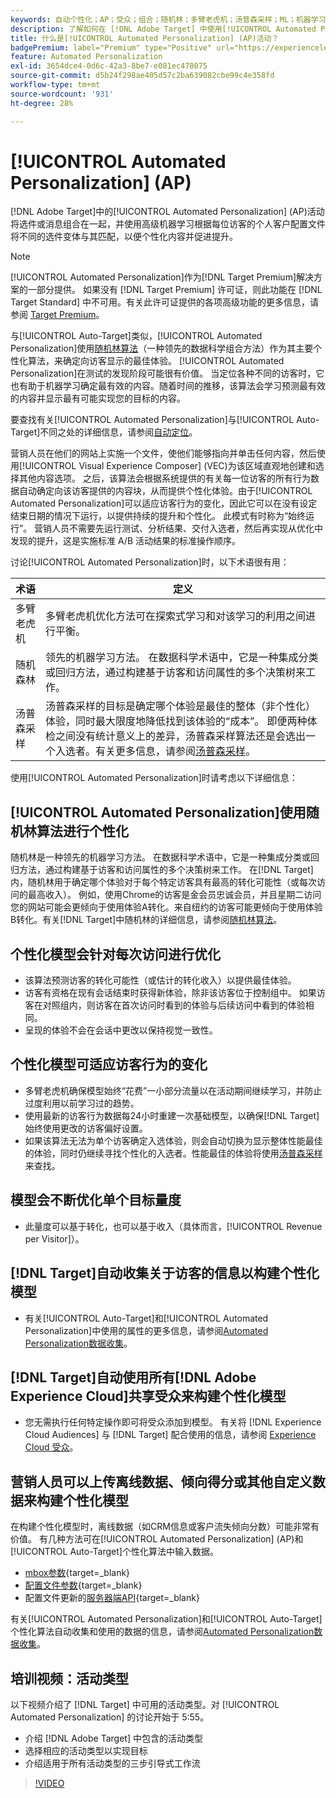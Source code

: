 ```yaml
---
keywords: 自动个性化；AP；受众；组合；随机林；多臂老虎机；汤普森采样；ML；机器学习
description: 了解如何在 [!DNL Adobe Target] 中使用[!UICONTROL Automated Personalization] (AP)活动，这些活动使用高级机器学习将不同的选件变体与每位访客匹配。
title: 什么是[!UICONTROL Automated Personalization] (AP)活动？
badgePremium: label="Premium" type="Positive" url="https://experienceleague.adobe.com/docs/target/using/introduction/intro.html?lang=en#premium newtab=true" tooltip="查看Target Premium中包含的内容。"
feature: Automated Personalization
exl-id: 3654dce4-0d6c-42a3-8be7-e081ec478075
source-git-commit: d5b24f298ae405d57c2ba639082cbe99c4e358fd
workflow-type: tm+mt
source-wordcount: '931'
ht-degree: 28%

---
```


# [!UICONTROL Automated Personalization] (AP)

[!DNL Adobe Target]中的[!UICONTROL Automated Personalization] (AP)活动将选件或消息组合在一起，并使用高级机器学习根据每位访客的个人客户配置文件将不同的选件变体与其匹配，以便个性化内容并促进提升。

>[!NOTE]
>
>[!UICONTROL Automated Personalization]作为[!DNL Target Premium]解决方案的一部分提供。 如果没有 [!DNL Target Premium] 许可证，则此功能在 [!DNL Target Standard] 中不可用。有关此许可证提供的各项高级功能的更多信息，请参阅 [Target Premium](/help/main/c-intro/intro.md#premium)。

与[!UICONTROL Auto-Target]类似，[!UICONTROL Automated Personalization]使用[随机林算法](/help/main/c-activities/t-automated-personalization/algo-random-forest.md)（一种领先的数据科学组合方法）作为其主要个性化算法，来确定向访客显示的最佳体验。 [!UICONTROL Automated Personalization]在测试的发现阶段可能很有价值。 当定位各种不同的访客时，它也有助于机器学习确定最有效的内容。随着时间的推移，该算法会学习预测最有效的内容并显示最有可能实现您的目标的内容。

要查找有关[!UICONTROL Automated Personalization]与[!UICONTROL Auto-Target]不同之处的详细信息，请参阅[自动定位](/help/main/c-activities/auto-target/auto-target-to-optimize.md#section_BA4D83BE40F14A96BE7CBC7C7CF2A8FB)。

营销人员在他们的网站上实施一个文件，使他们能够指向并单击任何内容，然后使用[!UICONTROL Visual Experience Composer] (VEC)为该区域直观地创建和选择其他内容选项。 之后，该算法会根据系统提供的有关每一位访客的所有行为数据自动确定向该访客提供的内容块，从而提供个性化体验。由于[!UICONTROL Automated Personalization]可以适应访客行为的变化，因此它可以在没有设定结束日期的情况下运行，以提供持续的提升和个性化。 此模式有时称为“始终运行”。 营销人员不需要先运行测试、分析结果、交付入选者，然后再实现从优化中发现的提升，这是实施标准 A/B 活动结果的标准操作顺序。

讨论[!UICONTROL Automated Personalization]时，以下术语很有用：

| 术语 | 定义 |
|---|---|
| 多臂老虎机 | 多臂老虎机优化方法可在探索式学习和对该学习的利用之间进行平衡。 |
| 随机森林 | 领先的机器学习方法。 在数据科学术语中，它是一种集成分类或回归方法，通过构建基于访客和访问属性的多个决策树来工作。 |
| 汤普森采样 | 汤普森采样的目标是确定哪个体验是最佳的整体（非个性化）体验，同时最大限度地降低找到该体验的“成本”。 即便两种体检之间没有统计意义上的差异，汤普森采样算法还是会选出一个入选者。有关更多信息，请参阅[汤普森采样](https://en.wikipedia.org/wiki/Thompson_sampling)。 |

使用[!UICONTROL Automated Personalization]时请考虑以下详细信息：

## [!UICONTROL Automated Personalization]使用随机林算法进行个性化

随机林是一种领先的机器学习方法。 在数据科学术语中，它是一种集成分类或回归方法，通过构建基于访客和访问属性的多个决策树来工作。 在[!DNL Target]内，随机林用于确定哪个体验对于每个特定访客具有最高的转化可能性（或每次访问的最高收入）。 例如，使用Chrome的访客是金会员忠诚会员，并且星期二访问您的网站可能会更倾向于使用体验A转化。来自纽约的访客可能更倾向于使用体验B转化。有关[!DNL Target]中随机林的详细信息，请参阅[随机林算法](/help/main/c-activities/t-automated-personalization/algo-random-forest.md)。

## 个性化模型会针对每次访问进行优化

* 该算法预测访客的转化可能性（或估计的转化收入）以提供最佳体验。
* 访客有资格在现有会话结束时获得新体验，除非该访客位于控制组中。 如果访客在对照组内，则访客在首次访问时看到的体验与后续访问中看到的体验相同。
* 呈现的体验不会在会话中更改以保持视觉一致性。

## 个性化模型可适应访客行为的变化

* 多臂老虎机确保模型始终“花费”一小部分流量以在活动期间继续学习，并防止过度利用以前学习过的趋势。
* 使用最新的访客行为数据每24小时重建一次基础模型，以确保[!DNL Target]始终使用更改的访客偏好设置。
* 如果该算法无法为单个访客确定入选体验，则会自动切换为显示整体性能最佳的体验，同时仍继续寻找个性化的入选者。性能最佳的体验将使用[汤普森采样](https://en.wikipedia.org/wiki/Thompson_sampling)来查找。

## 模型会不断优化单个目标量度

* 此量度可以基于转化，也可以基于收入（具体而言，[!UICONTROL Revenue per Visitor]）。

## [!DNL Target]自动收集关于访客的信息以构建个性化模型

* 有关[!UICONTROL Auto-Target]和[!UICONTROL Automated Personalization]中使用的属性的更多信息，请参阅[Automated Personalization数据收集](/help/main/c-activities/t-automated-personalization/ap-data.md)。

## [!DNL Target]自动使用所有[!DNL Adobe Experience Cloud]共享受众来构建个性化模型

* 您无需执行任何特定操作即可将受众添加到模型。 有关将 [!DNL Experience Cloud Audiences] 与 [!DNL Target] 配合使用的信息，请参阅 [Experience Cloud 受众](/help/main/c-integrating-target-with-mac/mmp.md)。

## 营销人员可以上传离线数据、倾向得分或其他自定义数据来构建个性化模型

在构建个性化模型时，离线数据（如CRM信息或客户流失倾向分数）可能非常有价值。 有几种方法可在[!UICONTROL Automated Personalization] (AP)和[!UICONTROL Auto-Target]个性化算法中输入数据。

* [mbox参数](https://experienceleague.adobe.com/docs/target-dev/developer/implementation/methods/methods-to-get-data-into-target.html){target=_blank}
* [配置文件参数](https://experienceleague.adobe.com/docs/target-dev/developer/implementation/methods/methods-to-get-data-into-target.html){target=_blank}
* 配置文件更新的[服务器端API](https://experienceleague.adobe.com/docs/target-dev/developer/implementation/methods/methods-to-get-data-into-target.html){target=_blank}

有关[!UICONTROL Automated Personalization]和[!UICONTROL Auto-Target]个性化算法自动收集和使用的数据的信息，请参阅[Automated Personalization数据收集](/help/main/c-activities/t-automated-personalization/ap-data.md)。

## 培训视频：活动类型

以下视频介绍了 [!DNL Target] 中可用的活动类型。对 [!UICONTROL Automated Personalization] 的讨论开始于 5:55。

* 介绍 [!DNL Adobe Target] 中包含的活动类型
* 选择相应的活动类型以实现目标
* 介绍适用于所有活动类型的三步引导式工作流

>[!VIDEO](https://video.tv.adobe.com/v/17386)
